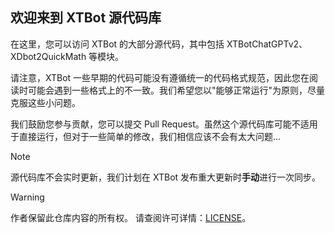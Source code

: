 ## 欢迎来到 XTBot 源代码库

在这里，您可以访问 XTBot 的大部分源代码，其中包括 XTBotChatGPTv2、XDbot2QuickMath 等模块。

请注意，XTBot 一些早期的代码可能没有遵循统一的代码格式规范，因此您在阅读时可能会遇到一些格式上的不一致。我们希望您以"能够正常运行"为原则，尽量克服这些小问题。

我们鼓励您参与贡献，您可以提交 Pull Request。虽然这个源代码库可能不适用于直接运行，但对于一些简单的修改，我们相信应该不会有太大问题...


> [!NOTE]
> 源代码库不会实时更新，我们计划在 XTBot 发布重大更新时**手动**进行一次同步。

> [!WARNING]
> 作者保留此仓库内容的所有权。
> 请查阅许可详情：[LICENSE](https://github.com/xxtg666/XTBot-Core/blob/main/LICENSE)。
